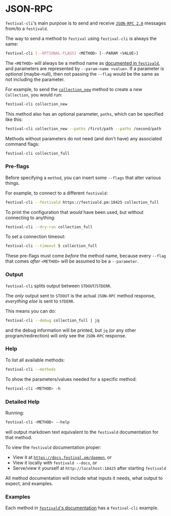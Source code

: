 # JSON-RPC
`festival-cli`'s main purpose is to send and receive [`JSON-RPC 2.0`](https://www.jsonrpc.org/specification) messages from/to a `festivald`.

The way to send a method to `festival` using `festival-cli` is always the same:
```bash
festival-cli [--OPTIONAL-FLAGS] <METHOD> [--PARAM <VALUE>]
```
The `<METHOD>` will always be a method name as [documented in `festivald`](https://docs.festival.pm/daemon/json-rpc/json-rpc.html), and parameters are represented by `--param-name <value>`. If a parameter is _optional_ (maybe-null), then not passing the `--flag` would be the same as not including the parameter.

For example, to send the [`collection_new`](https://docs.festival.pm/daemon/json-rpc/collection/collection_new.html) method to create a new `Collection`, you would run:
```bash
festival-cli collection_new
```
This method also has an optional parameter, `paths`, which can be specified like this:
```bash
festival-cli collection_new --paths /first/path --paths /second/path
```

Methods without parameters do not need (and don't have) any associated command flags:
```bash
festival-cli collection_full
```

### Pre-flags
Before specifying a `method`, you can insert some `--flags` that alter various things.

For example, to connect to a different `festivald`:
```bash
festival-cli --festivald https://festivald.pm:18425 collection_full
```
To print the configuration that _would_ have been used, but without connecting to anything:
```bash
festival-cli --dry-run collection_full
```
To set a connection timeout:
```bash
festival-cli --timeout 5 collection_full
```

These pre-flags must come _before_ the method name, because every `--flag` that comes _after_ `<METHOD>` will be assumed to be a `--parameter`.

### Output
`festival-cli` splits output between `STDOUT`/`STDERR`.

The _only_ output sent to `STDOUT` is the actual `JSON-RPC` method response, _everything else_ is sent to `STDERR`.

This means you can do:
```bash
festival-cli --debug collection_full | jq
```
and the debug information will be printed, but `jq` (or any other program/redirection) will only see the `JSON-RPC` response.

### Help
To list all available methods:
```bash
festival-cli --methods
```
To show the parameters/values needed for a specific method:
```bash
festival-cli <METHOD> -h
```

### Detailed Help
Running:
```bash
festival-cli <METHOD> --help
```
will output markdown text equivalent to the `festivald` documentation for that method.

To view the `festivald` documentation proper:
- View it at [`https://docs.festival.pm/daemon`](https://docs.festival.pm/daemon), or
- View it locally with `festivald --docs`, or
- Serve/view it yourself at `http://localhost:18425` after starting `festivald`

All method documentation will include what inputs it needs, what output to expect, and examples.

### Examples
Each method in [`festivald`'s documentation](https://docs.festival.pm/daemon/json-rpc/json-rpc.html) has a `festival-cli` example.
